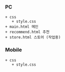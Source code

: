 
### PC 
    + css 
       + style.css
    + main.html 메인
    + recommend.html 추천
    + store.html 스토어 (작업중)

### Mobile
    + css 
       + style.css

